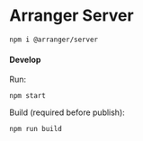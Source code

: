 # Arranger Server

```
npm i @arranger/server
```

#### Develop

Run:

```
npm start
```

Build (required before publish):

```
npm run build
```
